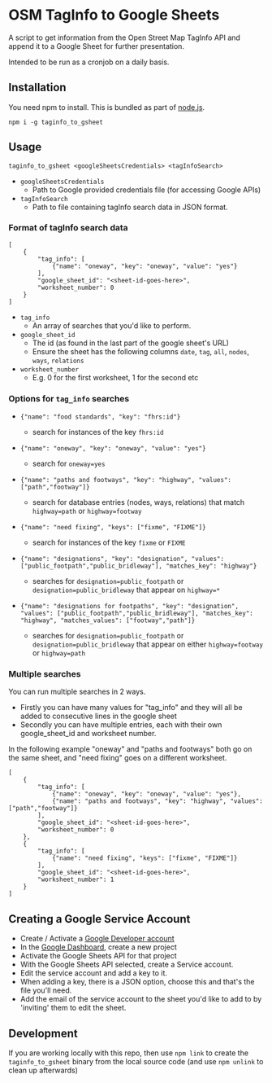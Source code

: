 # OSM TagInfo to Google Sheets

A script to get information from the Open Street Map TagInfo API and append it to a Google Sheet for further presentation.

Intended to be run as a cronjob on a daily basis.


## Installation

You need npm to install. This is bundled as part of [node.js](https://nodejs.org/en/).

`npm i -g taginfo_to_gsheet`

## Usage

`taginfo_to_gsheet <googleSheetsCredentials> <tagInfoSearch>`

* `googleSheetsCredentials`
    * Path to Google provided credentials file (for accessing Google APIs)
* `tagInfoSearch`
    * Path to file containing tagInfo search data in JSON format.

### Format of tagInfo search data


```
[
    {
        "tag_info": [
            {"name": "oneway", "key": "oneway", "value": "yes"}
        ],
        "google_sheet_id": "<sheet-id-goes-here>",
        "worksheet_number": 0
    }
]
```

* `tag_info`
    * An array of searches that you'd like to perform.
* `google_sheet_id`
    * The id (as found in the last part of the google sheet's URL)
    * Ensure the sheet has the following columns `date`, `tag`, `all`, `nodes`, `ways`, `relations`
* `worksheet_number`
    * E.g. 0 for the first worksheet, 1 for the second etc

### Options for `tag_info` searches

* `{"name": "food standards", "key": "fhrs:id"}`
    * search for instances of the key `fhrs:id`

* `{"name": "oneway", "key": "oneway", "value": "yes"}`
    * search for `oneway=yes`

* `{"name": "paths and footways", "key": "highway", "values": ["path","footway"]}`
    * search for database entries (nodes, ways, relations) that match `highway=path` or `highway=footway`

* `{"name": "need fixing", "keys": ["fixme", "FIXME"]}`
    * search for instances of the key `fixme` or `FIXME`

* `{"name": "designations", "key": "designation", "values": ["public_footpath","public_bridleway"], "matches_key": "highway"}`
    * searches for `designation=public_footpath` or `designation=public_bridleway` that appear on `highway=*`

* `{"name": "designations for footpaths", "key": "designation", "values": ["public_footpath","public_bridleway"], "matches_key": "highway", "matches_values": ["footway","path"]}`
    * searches for `designation=public_footpath` or `designation=public_bridleway` that appear on either `highway=footway` or `highway=path`

### Multiple searches

You can run multiple searches in 2 ways.

* Firstly you can have many values for "tag_info" and they will all be added to consecutive lines in the google sheet
* Secondly you can have multiple entries, each with their own google_sheet_id and worksheet number.

In the following example "oneway" and "paths and footways" both go on the same sheet, and "need fixing" goes on a different worksheet.

```
[
    {
        "tag_info": [
            {"name": "oneway", "key": "oneway", "value": "yes"},
            {"name": "paths and footways", "key": "highway", "values": ["path","footway"]}
        ],
        "google_sheet_id": "<sheet-id-goes-here>",
        "worksheet_number": 0
    },
    {
        "tag_info": [
            {"name": "need fixing", "keys": ["fixme", "FIXME"]}
        ],
        "google_sheet_id": "<sheet-id-goes-here>",
        "worksheet_number": 1
    }
]
```



## Creating a Google Service Account

* Create / Activate a [Google Developer account](https://developers.google.com) 
* In the [Google Dashboard](https://console.developers.google.com), create a new project
* Activate the Google Sheets API for that project
* With the Google Sheets API selected, create a Service account.
* Edit the service account and add a key to it. 
* When adding a key, there is a JSON option, choose this and that's the file you'll need.
* Add the email of the service account to the sheet you'd like to add to by 'inviting' them to edit the sheet.


## Development

If you are working locally with this repo, then use `npm link` to create the `taginfo_to_gsheet` binary from the local source code (and use `npm unlink` to clean up afterwards)
